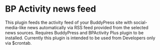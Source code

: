 # BP Activity news feed

This plugin feeds the activity feed of your BuddyPress site with social-media-like news automatically via RSS feed provided from the selected news sources. Requires BuddyPress and BPActivity Plus plugin to be installed.
Currently this plugin is intended to be used from Developers only via $crontab.
